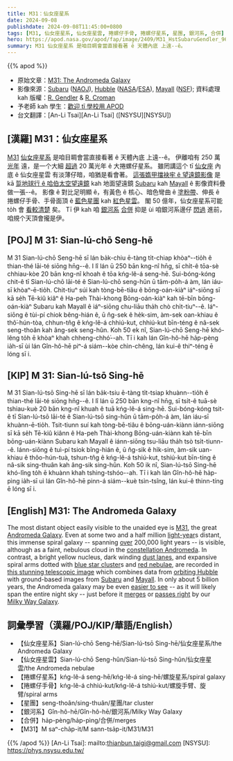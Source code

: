 ```yaml
---
title: M31：仙女座星系
date: 2024-09-08
publishdate: 2024-09-08T11:45:00+0800
tags: [M31, 仙女座星系, 仙女座星雲, 捲螺仔手骨, 捲螺仔星系, 星團, 銀河系, 合併]
hero: https://apod.nasa.gov/apod/fap/image/2409/M31_HstSubaruGendler_960.jpg
summary: M31 仙女座星系 是咱目睭會當直接看著 ê 天體內底 上遠--ê。
---
```


{{% apod %}}

- 原始文章：[M31: The Andromeda Galaxy](https://apod.nasa.gov/apod/ap240908.html)
- 影像來源：[Subaru](https://www.naoj.org/en/about/) ([NAOJ](http://www.naoj.org/)), [Hubble](http://hla.stsci.edu/hla_welcome.html) ([NASA](https://www.nasa.gov/)/[ESA](https://www.esa.int)), [Mayall](https://noirlab.edu/public/programs/kitt-peak-national-observatory/nicholas-mayall-4m-telescope/) ([NSF](https://www.nsf.gov/));
資料處理 kah 版權：[R. Gendler](http://robgendlerastropics.com/Biography2.html) & [R. Croman](https://www.rc-astro.com/about.html)
- 予老師 kah 學生：[歡迎 tī 學校用 APOD](https://apod.nasa.gov/apod/lib/apodclass.html)
- 台文翻譯：[An-Li Tsai][An-Li Tsai] ([NSYSU][NSYSU])

## [漢羅] M31：仙女座星系
[M31][M31] [仙女座星系][Andromeda Galaxy] 是咱目睭會當直接看著 ê 天體內底 上遠--ê。
伊離咱有 250 萬 [光年][light-year] 遠，是一个大細 [超過][over] 20 萬光年 ê 大捲螺仔星系。
雖罔講這个 tī [仙女座][constellation Andromeda] 內底 ê 仙女座星雲 有淡薄仔暗，咱猶是看會著。
[這張媠甲擋袂牢 ê 望遠鏡影像][this stunning telescopic image] 是 kā [踅地球行 ê 哈伯太空望遠鏡][orbiting Hubble] kah 地面望遠鏡 [Subaru][Subaru] kah [Mayall][Mayall] ê 影像資料疊做一張--ê。
影像 ê 對比足明顯 ê，有黃色 ê 核心、暗色彎曲 ê [塗粉帶][dust lanes]、伸長 ê 捲螺仔手骨、手骨面頂 ê [藍色星團][blue star cluster] kah [紅色星雲][red nebulae]。
閣 50 億年，仙女座星系可能 to̍h 會 [看較清楚][easier to see] 矣。
Tī 伊 kah 咱 [銀河系][Milky Way Galaxy] [合併][merges] 抑是 ùi 咱銀河系邊仔 [閃過][passes right] 進前，咱規个天頂會攏是伊。

## [POJ] M 31: Sian-lú-chō Seng-hē
M 31 Sian-lú-chō Seng-hē sī lán ba̍k-chiu ē-tàng ti̍t-chiap khòaⁿ--tio̍h ê thian-thé lāi-té siōng hn̄g--ê.
I lî lán ū 250 bān kng-nî hn̄g, sī chi̍t-ê tōa-sè chhiau-kòe 20 bān kng-nî khoah ê tōa kńg-lê-á seng-hē.
Sui-bóng-kóng chit-ê tī Sian-lú-chō lāi-té ê Sian-lú-chō seng-hûn ū tām-po̍h-á àm, lán iáu-sī khòaⁿ-ē-tio̍h.
Chit-tiuⁿ súi kah tòng-bē-tiâu ê bōng-oán-kiàⁿ iáⁿ-siōng sī kā se̍h Tē-kiû kiâⁿ ê Ha-peh Thài-khong Bōng-oán-kiàⁿ kah tē-bīn bōng-oán-kiàⁿ Subaru kah Mayall ê iáⁿ-siōng chu-liāu tha̍h chò chi̍t-tiuⁿ--ê.
Iáⁿ-siōng ê tùi-pí chiok bêng-hián ê, ū n̂g-sek ê he̍k-sim, àm-sek oan-khiau ê thô͘-hún-tòa, chhun-tn̂g ê kńg-lê-á chhiú-kut, chhiú-kut bīn-téng ê nâ-sek seng-thoân kah âng-sek seng-hûn.
Koh 50 ek nî, Sian-lú-chō Seng-hē khó-lêng to̍h ē khòaⁿ khah chheng-chhó͘--ah.
Tī i kah lán Gîn-hô-hē ha̍p-pèng ia̍h-sī ùi lán Gîn-hô-hē piⁿ-á siám--kòe chìn-chêng, lán kui-ê thiⁿ-téng ē lóng sī i.

## [KIP] M 31: Sian-lú-tsō Sing-hē
M 31 Sian-lú-tsō Sing-hē sī lán ba̍k-tsiu ē-tàng ti̍t-tsiap khuànn--tio̍h ê thian-thé lāi-té siōng hn̄g--ê.
I lî lán ū 250 bān kng-nî hn̄g, sī tsi̍t-ê tuā-sè tshiau-kuè 20 bān kng-nî khuah ê tuā kńg-lê-á sing-hē.
Sui-bóng-kóng tsit-ê tī Sian-lú-tsō lāi-té ê Sian-lú-tsō sing-hûn ū tām-po̍h-á àm, lán iáu-sī khuànn-ē-tio̍h.
Tsit-tiunn suí kah tòng-bē-tiâu ê bōng-uán-kiànn iánn-siōng sī kā se̍h Tē-kiû kiânn ê Ha-peh Thài-khong Bōng-uán-kiànn kah tē-bīn bōng-uán-kiànn Subaru kah Mayall ê iánn-siōng tsu-liāu tha̍h tsò tsi̍t-tiunn--ê.
Iánn-siōng ê tuì-pí tsiok bîng-hián ê, ū n̂g-sik ê hi̍k-sim, àm-sik uan-khiau ê thôo-hún-tuà, tshun-tn̂g ê kńg-lê-á tshiú-kut, tshiú-kut bīn-tíng ê nâ-sik sing-thuân kah âng-sik sing-hûn.
Koh 50 ik nî, Sian-lú-tsō Sing-hē khó-lîng to̍h ē khuànn khah tshing-tshóo--ah.
Tī i kah lán Gîn-hô-hē ha̍p-pìng ia̍h-sī uì lán Gîn-hô-hē pinn-á siám--kuè tsìn-tsîng, lán kui-ê thinn-tíng ē lóng sī i.

## [English] M31: The Andromeda Galaxy
The most distant object easily visible to the unaided eye is [M31][M31], the great [Andromeda Galaxy][Andromeda Galaxy].
Even at some two and a half million [light-year][light-year]s distant, this immense spiral galaxy -- spanning [over][over] 200,000 light years -- is visible, although as a faint, nebulous cloud in the [constellation Andromeda][constellation Andromeda].
In contrast, a bright yellow nucleus, dark winding [dust lanes][dust lanes], and expansive spiral arms dotted with [blue star cluster][blue star cluster]s and [red nebulae][red nebulae], are recorded in [this stunning telescopic image][this stunning telescopic image] which combines data from [orbiting Hubble][orbiting Hubble] with ground-based images from [Subaru][Subaru] and [Mayall][Mayall].
In only about 5 billion years, the Andromeda galaxy may be even [easier to see][easier to see] -- as it will likely span the entire night sky -- just before it [merges][merges] or [passes right][passes right] by our [Milky Way Galaxy][Milky Way Galaxy].

## 詞彙學習（漢羅/POJ/KIP/華語/English）
- 【仙女座星系】Sian-lú-chō Seng-hē/Sian-lú-tsō Sing-hē/仙女座星系/the Andromeda Galaxy
- 【仙女座星雲】Sian-lú-chō Seng-hûn/Sian-lú-tsō Sing-hûn/仙女座星雲/the Andromeda nebulae
- 【捲螺仔星系】kńg-lê-á seng-hē/kńg-lê-á sing-hē/螺旋星系/spiral galaxy
- 【捲螺仔手骨】kńg-lê-á chhiú-kut/kńg-lê-á tshiú-kut/螺旋手臂、旋臂/spiral arms
- 【星團】seng-thoân/sing-thuân/星團/tar cluster
- 【銀河系】Gîn-hô-hē/Gîn-hô-hē/銀河系/Milky Way Galaxy
- 【合併】ha̍p-pèng/ha̍p-pìng/合併/merges
- 【M31】M saⁿ-cha̍p-it/M sann-tsa̍p-it/M31/M31

{{% /apod %}}
[An-Li Tsai]: mailto:thianbun.taigi@gmail.com
[NSYSU]: https://phys.nsysu.edu.tw/

[copyright]: https://apod.nasa.gov/apod/fap/lib/about_apod.html#srapply
[License3]: https://creativecommons.org/licenses/by/3.0/
[License2]:https://creativecommons.org/licenses/by-nc-nd/2.0/

[M31]:https://en.wikipedia.org/wiki/Andromeda_Galaxy
[Andromeda Galaxy]:https://science.nasa.gov/mission/hubble/science/explore-the-night-sky/hubble-messier-catalog/messier-31/
[light-year]:https://spaceplace.nasa.gov/light-year/en/
[over]:https://apod.nasa.gov/apod/ap061228.html
[constellation Andromeda]:http://www.hawastsoc.org/deepsky/and/index.html
[dust lanes]:https://apod.nasa.gov/apod/ap220117.html
[blue star cluster]:https://apod.nasa.gov/apod/ap211124.html
[red nebulae]:https://apod.nasa.gov/apod/ap210214.html
[this stunning telescopic image]:http://www.robgendlerastropics.com/M31-HST-Subaru-NOAO-RC.html
[orbiting Hubble]:https://science.nasa.gov/mission/hubble/overview/about-hubble/
[Subaru]:https://subarutelescope.org/en/
[Mayall]:https://noirlab.edu/public/programs/kitt-peak-national-observatory/nicholas-mayall-4m-telescope/
[easier to see]:https://wallpaperaccess.com/full/621501.jpg
[merges]:https://apod.nasa.gov/apod/ap220606.html
[passes right]:https://www.science.org/content/article/milky-way-may-escape-fated-collision-andromeda-galaxy
[Milky Way Galaxy]:https://imagine.gsfc.nasa.gov/science/objects/milkyway1.html
